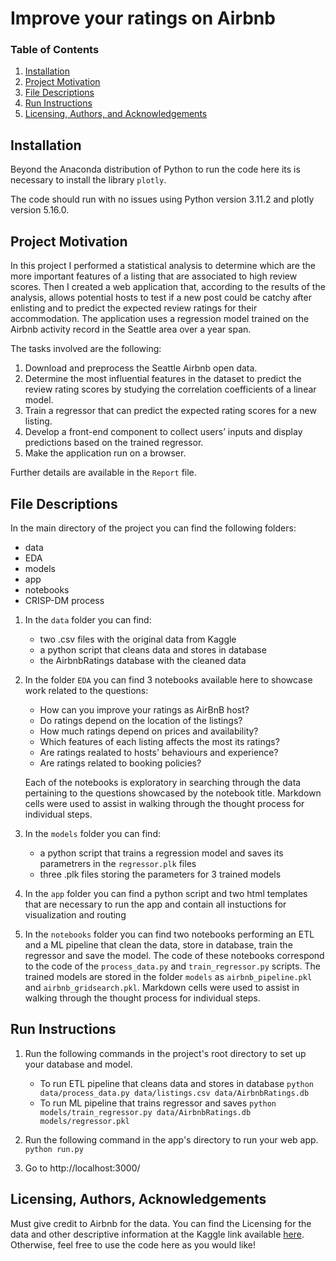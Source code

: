 # Improve your ratings on Airbnb

### Table of Contents

1. [Installation](#installation)
2. [Project Motivation](#motivation)
3. [File Descriptions](#files)
4. [Run Instructions](#instructions)
5. [Licensing, Authors, and Acknowledgements](#licensing)


## Installation <a name="installation"></a>

Beyond the Anaconda distribution of Python to run the code here its is necessary to install the library `plotly`.

The code should run with no issues using Python version 3.11.2 and plotly version 5.16.0.

## Project Motivation<a name="motivation"></a>

In this project I performed a statistical analysis to determine which are the more important features of a listing that are associated to high review scores. Then I created a web application that, according to the results of the analysis, allows potential hosts to test if a new post could be catchy after enlisting and to predict the expected review ratings for their accommodation. The application uses a regression model trained on the Airbnb activity record in the Seattle area over a year span.

The tasks involved are the following:
1.	Download and preprocess the Seattle Airbnb open data.
2.	Determine the most influential features in the dataset to predict the review rating scores by studying the correlation coefficients of a linear model.
3.	Train a regressor that can predict the expected rating scores for a new listing.
4.	Develop a front-end component to collect users’ inputs and display predictions based on the trained regressor.
5.	Make the application run on a browser.

Further details are available in the `Report` file.

## File Descriptions <a name="files"></a>

In the main directory of the project you can find the following folders:
- data
- EDA
- models
- app
- notebooks
- CRISP-DM process

1. In the `data` folder you can find:
    - two .csv files with the original data from Kaggle
    - a python script that cleans data and stores in database
    - the AirbnbRatings database with the cleaned data
    
2. In the folder `EDA` you can find  3 notebooks available here to showcase work related to the questions:
    - How can you improve your ratings as AirBnB host?
    - Do ratings depend on the location of the listings?
    - How much ratings depend on prices and availability?
    - Which features of each listing affects the most its ratings?
    - Are ratings realated to hosts' behaviours and experience?
    - Are ratings related to booking policies?

    Each of the notebooks is exploratory in searching through the data pertaining to the questions showcased by the notebook title. 
    Markdown cells were used to assist in walking through the thought process for individual steps. 

3. In the `models` folder you can find:
    - a python script that trains a regression model and saves its parametrers in the `regressor.plk` files
    - three .plk files storing the parameters for 3 trained models

4. In the `app` folder you can find a python script and two html templates that are necessary to run the app and contain all instuctions for visualization and routing

5. In the `notebooks` folder you can find two notebooks performing an ETL and a ML pipeline that clean the data, store in database, train the regressor and save the model. 
    The code of these notebooks correspond to the code of the `process_data.py` and `train_regressor.py` scripts. 
    The trained models are stored in the folder `models` as `airbnb_pipeline.pkl` and `airbnb_gridsearch.pkl`.
    Markdown cells were used to assist in walking through the thought process for individual steps. 

## Run Instructions <a name="instructions"></a>

1. Run the following commands in the project's root directory to set up your database and model.

    - To run ETL pipeline that cleans data and stores in database
        `python data/process_data.py data/listings.csv data/AirbnbRatings.db`
    - To run ML pipeline that trains regressor and saves
        `python models/train_regressor.py data/AirbnbRatings.db models/regressor.pkl`

2. Run the following command in the app's directory to run your web app.
    `python run.py`

3. Go to http://localhost:3000/

## Licensing, Authors, Acknowledgements<a name="licensing"></a>

Must give credit to Airbnb for the data. You can find the Licensing for the data and other descriptive information at the Kaggle link available [here](https://www.kaggle.com/datasets/airbnb/seattle). Otherwise, feel free to use the code here as you would like!



